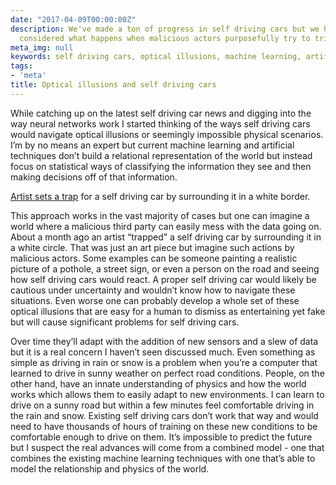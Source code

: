 ```yaml
---
date: "2017-04-09T00:00:00Z"
description: We've made a ton of progress in self driving cars but we haven't really
  considered what happens when malicious actors purposefully try to trick the code.
meta_img: null
keywords: self driving cars, optical illusions, machine learning, artificial intelligence
tags:
- 'meta'
title: Optical illusions and self driving cars
---
```


While catching up on the latest self driving car news and digging into the way neural networks work I started thinking of the ways self driving cars would navigate optical illusions or seemingly impossible physical scenarios. I’m by no means an expert but current machine learning and artificial techniques don’t build a relational representation of the world but instead focus on statistical ways of classifying the information they see and then making decisions off of that information.

<div class="video-holder">
  <amp-vimeo data-videoid="208642358" layout="responsive" width="600" height="340"></amp-vimeo>
  <p class="caption"><a href="https://vimeo.com/208642358">Artist sets a trap</a> for a self driving car by surrounding it in a white border.</p>
</div>

This approach works in the vast majority of cases but one can imagine a world where a malicious third party can easily mess with the data going on. About a month ago an artist “trapped” a self driving car by surrounding it in a white circle. That was just an art piece but imagine such actions by malicious actors. Some examples can be someone painting a realistic picture of a pothole, a street sign, or even a person on the road and seeing how self driving cars would react. A proper self driving car would likely be cautious under uncertainty and wouldn’t know how to navigate these situations. Even worse one can probably develop a whole set of these optical illusions that are easy for a human to dismiss as entertaining yet fake but will cause significant problems for self driving cars.

Over time they’ll adapt with the addition of new sensors and a slew of data but it is a real concern I haven’t seen discussed much. Even something as simple as driving in rain or snow is a problem when you’re a computer that learned to drive in sunny weather on perfect road conditions. People, on the other hand, have an innate understanding of physics and how the world works which allows them to easily adapt to new environments. I can learn to drive on a sunny road but within a few minutes feel comfortable driving in the rain and snow. Existing self driving cars don’t work that way and would need to have thousands of hours of training on these new conditions to be comfortable enough to drive on them. It’s impossible to predict the future but I suspect the real advances will come from a combined model - one that combines the existing machine learning techniques with one that’s able to model the relationship and physics of the world.
